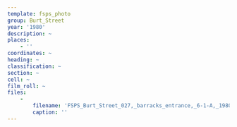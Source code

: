 ```yaml
---
template: fsps_photo
group: Burt_Street
year: '1980'
description: ~
places:
    - ''
coordinates: ~
heading: ~
classification: ~
section: ~
cell: ~
film_roll: ~
files:
    -
        filename: 'FSPS_Burt_Street_027,_barracks_entrance,_6-1-A,_1980.png'
        caption: ''
---
```

